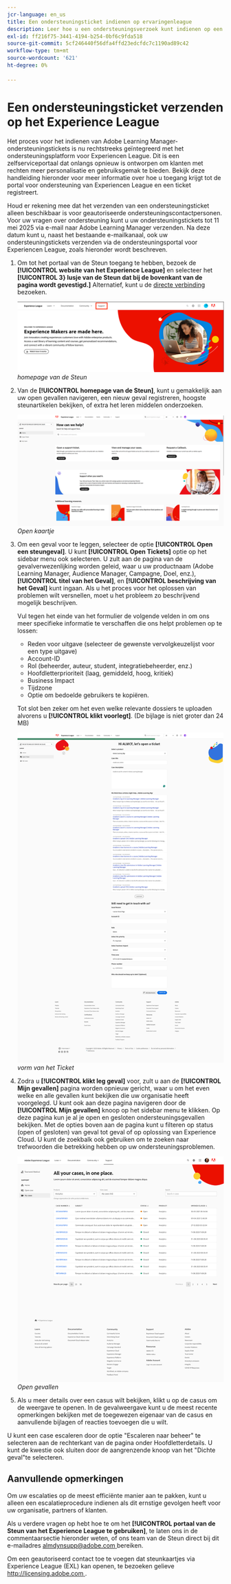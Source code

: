 ```yaml
---
jcr-language: en_us
title: Een ondersteuningsticket indienen op ervaringenleague
description: Leer hoe u een ondersteuningsverzoek kunt indienen op een Experience League
exl-id: ff216f75-3441-4194-b254-0bf6c9fda518
source-git-commit: 5cf246440f56dfa4ffd23edcfdc7c1190ad89c42
workflow-type: tm+mt
source-wordcount: '621'
ht-degree: 0%

---
```


# Een ondersteuningsticket verzenden op het Experience League

Het proces voor het indienen van Adobe Learning Manager-ondersteuningstickets is nu rechtstreeks geïntegreerd met het ondersteuningsplatform voor Experiencen League. Dit is een zelfserviceportaal dat onlangs opnieuw is ontworpen om klanten met rechten meer personalisatie en gebruiksgemak te bieden. Bekijk deze handleiding hieronder voor meer informatie over hoe u toegang krijgt tot de portal voor ondersteuning van Experiencen League en een ticket registreert.

Houd er rekening mee dat het verzenden van een ondersteuningsticket alleen beschikbaar is voor geautoriseerde ondersteuningscontactpersonen. Voor uw vragen over ondersteuning kunt u uw ondersteuningstickets tot 11 mei 2025 via e-mail naar Adobe Learning Manager verzenden. Na deze datum kunt u, naast het bestaande e-mailkanaal, ook uw ondersteuningstickets verzenden via de ondersteuningsportal voor Experiencen League, zoals hieronder wordt beschreven.

1. Om tot het portaal van de Steun toegang te hebben, bezoek de **[!UICONTROL website van het Experience League]** en selecteer het **[!UICONTROL 3&rbrace; lusje van de Steun dat bij de bovenkant van de pagina wordt gevestigd.]** Alternatief, kunt u de [ directe verbinding ](https://experienceleague.adobe.com/home#support) bezoeken.

   ![](assets/support.png)
   _homepage van de Steun_

2. Van de **[!UICONTROL homepage van de Steun]**, kunt u gemakkelijk aan uw open gevallen navigeren, een nieuw geval registreren, hoogste steunartikelen bekijken, of extra het leren middelen onderzoeken.

   ![](assets/open-ticket.png)
   _Open kaartje_

3. Om een geval voor te leggen, selecteer de optie **[!UICONTROL Open een steungeval]**. U kunt **[!UICONTROL Open Tickets]** optie op het sidebar menu ook selecteren. U zult aan de pagina van de gevalverwezenlijking worden geleid, waar u uw productnaam (Adobe Learning Manager, Audience Manager, Campagne, Doel, enz.), **[!UICONTROL titel van het Geval]**, en **[!UICONTROL beschrijving van het Geval]** kunt ingaan. Als u het proces voor het oplossen van problemen wilt versnellen, moet u het probleem zo beschrijvend mogelijk beschrijven.

   Vul tegen het einde van het formulier de volgende velden in om ons meer specifieke informatie te verschaffen die ons helpt problemen op te lossen:

   * Reden voor uitgave (selecteer de gewenste vervolgkeuzelijst voor een type uitgave)
   * Account-ID
   * Rol (beheerder, auteur, student, integratiebeheerder, enz.)
   * Hoofdletterprioriteit (laag, gemiddeld, hoog, kritiek)
   * Business Impact
   * Tijdzone
   * Optie om bedoelde gebruikers te kopiëren.

   Tot slot ben zeker om het even welke relevante dossiers te uploaden alvorens u **[!UICONTROL klikt voorlegt]**. (De bijlage is niet groter dan 24 MB)

   ![](assets/ticket-form.png)
   _vorm van het Ticket_

4. Zodra u **[!UICONTROL klikt leg geval]** voor, zult u aan de **[!UICONTROL Mijn gevallen]** pagina worden opnieuw gericht, waar u om het even welke en alle gevallen kunt bekijken die uw organisatie heeft voorgelegd. U kunt ook aan deze pagina navigeren door de **[!UICONTROL Mijn gevallen]** knoop op het sidebar menu te klikken. Op deze pagina kun je al je open en gesloten ondersteuningsgevallen bekijken. Met de opties boven aan de pagina kunt u filteren op status (open of gesloten) van geval tot geval of op oplossing van Experience Cloud. U kunt de zoekbalk ook gebruiken om te zoeken naar trefwoorden die betrekking hebben op uw ondersteuningsproblemen.

   ![](assets/open-cases.png)
   _Open gevallen_

5. Als u meer details over een casus wilt bekijken, klikt u op de casus om de weergave te openen. In de gevalweergave kunt u de meest recente opmerkingen bekijken met de toegewezen eigenaar van de casus en aanvullende bijlagen of reacties toevoegen die u wilt.

U kunt een case escaleren door de optie &quot;Escaleren naar beheer&quot; te selecteren aan de rechterkant van de pagina onder Hoofdletterdetails. U kunt de kwestie ook sluiten door de aangrenzende knoop van het &quot;Dichte geval&quot;te selecteren.

## Aanvullende opmerkingen

Om uw escalaties op de meest efficiënte manier aan te pakken, kunt u alleen een escalatieprocedure indienen als dit ernstige gevolgen heeft voor uw organisatie, partners of klanten.

Als u verdere vragen op hebt hoe te om het **[!UICONTROL portaal van de Steun van het Experience League te gebruiken]**, te laten ons in de commentaarsectie hieronder weten, of ons team van de Steun direct bij dit e-mailadres [ almdynsupp@adobe.com ](mailto:almdynsupp@adobe.com) bereiken.

Om een geautoriseerd contact toe te voegen dat steunkaartjes via Experience League (EXL) kan openen, te bezoeken gelieve [ http://licensing.adobe.com ](http://licensing.adobe.com).

